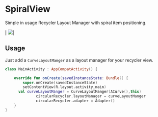 # SpiralView

Simple in usage Recycler Layout Manager with spiral item positioning.

|  ![](spiralSample.gif)|


## Usage
Just add a `CurveLayoutManger` as a layout manager for your recycler view.
```kotlin
class MainActivity : AppCompatActivity() {

    override fun onCreate(savedInstanceState: Bundle?) {
        super.onCreate(savedInstanceState)
        setContentView(R.layout.activity_main)
      val curveLayoutManger = CurveLayoutManger(ACurve(),this)
              circularRecycler.layoutManager = curveLayoutManger
              circularRecycler.adapter = Adapter()
    }
}
```